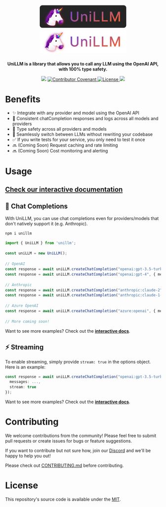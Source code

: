 <p align="center">
  <h1 align="center">
  <a href="https://docs.unillm.ai/#gh-light-mode-only" target="_blank">
    <img src=".github/assets/logo-light-mode.svg" alt="logo" width="280">
  </a>

  <a href="https://docs.unillm.ai/#gh-dark-mode-only" target="_blank">
    <img src=".github/assets/logo-dark-mode.svg" alt="logo" width="280">
  </a>
  </h1>
</p>

<p align="center">
  <strong>UniLLM is a library that allows you to call any LLM using the OpenAI API, with 100% type safety.</strong>
</p>

<p align="center">
<img src="https://github.com/pezzolabs/pezzo/actions/workflows/ci.yaml/badge.svg" />
<a href="CODE_OF_CONDUCT.md">
  <img src="https://img.shields.io/badge/Contributor%20Covenant-v2.0%20adopted-ff69b4.svg" alt="Contributor Covenant">
</a>
<a href="https://opensource.org/licenses/MIT">
  <img src="https://img.shields.io/badge/License-MIT-blue.svg" alt="License">
</a>
<a href="https://www.npmjs.com/package/unillm" target="_blank">
  <img src="https://img.shields.io/badge/npm-@pezzo/client-green">
</a>
</p>

# Benefits
- ✨ Integrate with any provider and model using the OpenAI API
- 💬 Consistent chatCompletion responses and logs across all models and providers
- 💯 Type safety across all providers and models
- 🔁 Seamlessly switch between LLMs without rewriting your codebase
- ✅ If you write tests for your service, you only need to test it once
- 🔜 (Coming Soon) Request caching and rate limiting
- 🔜 (Coming Soon) Cost monitoring and alerting

# Usage

## [Check our interactive documentation](https://docs.unillm.ai)

## 💬 Chat Completions

With UniLLM, you can use chat completions even for providers/models that don't natively support it (e.g. Anthropic).


```bash
npm i unillm
```

```ts
import { UniLLM } from 'unillm';

const uniLLM = new UniLLM();

// OpenAI
const response = await uniLLM.createChatCompletion("openai:gpt-3.5-turbo", { messages: ... });
const response = await uniLLM.createChatCompletion("openai:gpt-4", { messages: ... });

// Anthropic
const response = await uniLLM.createChatCompletion("anthropic:claude-2", { messages: ... });
const response = await uniLLM.createChatCompletion("anthropic:claude-1-instant", { messages: ... });

// Azure OpenAI
const response = await uniLLM.createChatCompletion("azure:openai", { messages: ... });

// More coming soon!
```
Want to see more examples? Check out the **[interactive docs](https://docs.unillm.ai)**.


## ⚡️ Streaming

To enable streaming, simply provide `stream: true` in the options object. Here is an example:
```ts
const response = await uniLLM.createChatCompletion("openai:gpt-3.5-turbo", {
  messages: ...,
  stream: true
});
```

Want to see more examples? Check out the **[interactive docs](https://docs.unillm.ai)**.

# Contributing

We welcome contributions from the community! Please feel free to submit pull requests or create issues for bugs or feature suggestions.

If you want to contribute but not sure how, join our [Discord](https://pezzo.cc/discord) and we'll be happy to help you out!

Please check out [CONTRIBUTING.md](CONTRIBUTING.md) before contributing.

# License

This repository's source code is available under the [MIT](LICENSE).